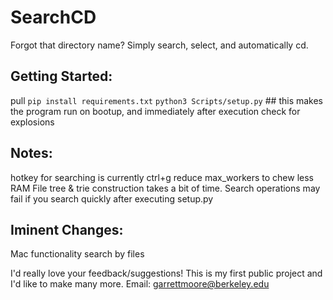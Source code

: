 # SearchCD
Forgot that directory name? Simply search, select, and automatically cd.

## Getting Started:
  pull
  ```pip install requirements.txt```
  ```python3 Scripts/setup.py``` ## this makes the program run on bootup, and immediately after execution
  check for explosions
  
## Notes:
  hotkey for searching is currently ctrl+g
  reduce max_workers to chew less RAM
  File tree & trie construction takes a bit of time. Search operations may fail if you search quickly after executing setup.py

## Iminent Changes:
  Mac functionality
  search by files

I'd really love your feedback/suggestions! This is my first public project and I'd like to make many more. Email: garrettmoore@berkeley.edu
